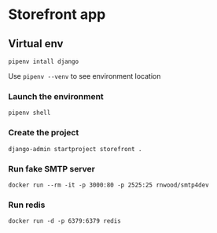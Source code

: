 # Storefront app

## Virtual env

```
pipenv intall django
```

Use `pipenv --venv` to see environment location

### Launch the environment

```
pipenv shell
```

### Create the project

```
django-admin startproject storefront .
```

### Run fake SMTP server

```
docker run --rm -it -p 3000:80 -p 2525:25 rnwood/smtp4dev
```

### Run redis

```
docker run -d -p 6379:6379 redis
```
